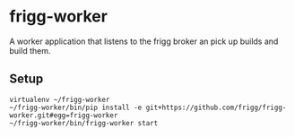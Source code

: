 # frigg-worker

A worker application that listens to the frigg broker an pick up builds and build them.

## Setup
```
virtualenv ~/frigg-worker
~/frigg-worker/bin/pip install -e git+https://github.com/frigg/frigg-worker.git#egg=frigg-worker
~/frigg-worker/bin/frigg-worker start
```